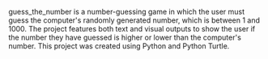 guess_the_number is a number-guessing game in which the user must guess the computer's randomly generated number, which is between 1 and 1000. 
The project features both text and visual outputs to show the user if the number they have guessed is higher or lower than the computer's number. This project was created using Python and Python Turtle.
